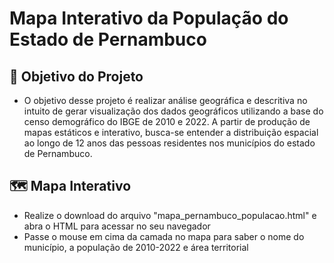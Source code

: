 # Mapa Interativo da População do Estado de Pernambuco 

## 🔎 Objetivo do Projeto

* O objetivo desse projeto é realizar análise geográfica e descritiva no intuito de gerar visualização dos dados geográficos utilizando a base do censo demográfico do IBGE de 2010 e 2022. A partir de produção de mapas estáticos e interativo, busca-se entender a distribuição espacial ao longo de 12 anos das pessoas residentes nos municípios do estado de Pernambuco.

## 🗺 Mapa Interativo

* Realize o download do arquivo "mapa_pernambuco_populacao.html" e abra o HTML para acessar no seu navegador
* Passe o mouse em cima da camada no mapa para saber o nome do município, a população de 2010-2022 e área territorial

